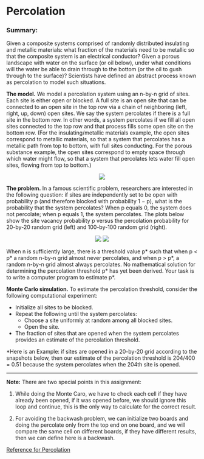 # Percolation

### Summary:
Given a composite systems comprised of randomly distributed insulating and metallic materials: what fraction of the materials need to be metallic so that the composite system is an electrical conductor? Given a porous landscape with water on the surface (or oil below), under what conditions will the water be able to drain through to the bottom (or the oil to gush through to the surface)? Scientists have defined an abstract process known as percolation to model such situations.

**The model.** We model a percolation system using an n-by-n grid of sites. Each site is either open or blocked. A full site is an open site that can be connected to an open site in the top row via a chain of neighboring (left, right, up, down) open sites. We say the system percolates if there is a full site in the bottom row. In other words, a system percolates if we fill all open sites connected to the top row and that process fills some open site on the bottom row. (For the insulating/metallic materials example, the open sites correspond to metallic materials, so that a system that percolates has a metallic path from top to bottom, with full sites conducting. For the porous substance example, the open sites correspond to empty space through which water might flow, so that a system that percolates lets water fill open sites, flowing from top to bottom.)

<p align = center>
<img src =http://www.cs.princeton.edu/courses/archive/fall16/cos226/assignments/percolates.png>
</p>

**The problem.** In a famous scientific problem, researchers are interested in the following question: if sites are independently set to be open with probability p (and therefore blocked with probability 1 − p), what is the probability that the system percolates? When p equals 0, the system does not percolate; when p equals 1, the system percolates. The plots below show the site vacancy probability p versus the percolation probability for 20-by-20 random grid (left) and 100-by-100 random grid (right). 

<p align = center>
<img src =http://www.cs.princeton.edu/courses/archive/fall16/cos226/assignments/percolation-threshold20.png>        <img src =http://www.cs.princeton.edu/courses/archive/fall16/cos226/assignments/percolation-threshold100.png>
</p>
When n is sufficiently large, there is a threshold value p* such that when p < p* a random n-by-n grid almost never percolates, and when p > p*, a random n-by-n grid almost always percolates. No mathematical solution for determining the percolation threshold p* has yet been derived. Your task is to write a computer program to estimate p*.


**Monte Carlo simulation.** To estimate the percolation threshold, consider the following computational experiment:

+ Initialize all sites to be blocked.
+ Repeat the following until the system percolates:
  + Choose a site uniformly at random among all blocked sites.
  + Open the site.
+ The fraction of sites that are opened when the system percolates provides an estimate of the percolation threshold.

*Here is an Example: if sites are opened in a 20-by-20 grid according to the snapshots below, then our estimate of the percolation threshold is 204/400 = 0.51 because the system percolates when the 204th site is opened.






--------
**Note:** There are two special points in this assignment:

1. While doing the Monte Caro, we have to check each cell if they have already been opened, if it was opened before, we should ignore this loop and continue, this is the only way to calculate for the correct result.

2. For avoiding the backwash problem, we can initialize two boards and doing the percolate only from the top end on one board, and we will compare the same cell on different boards, if they have different results, then we can define here is a backwash.


[Reference for Percolation](http://introcs.cs.princeton.edu/python/24percolation/)

